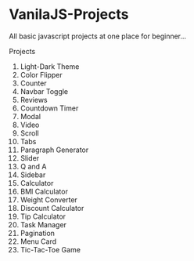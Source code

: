 # VanilaJS-Projects
All basic javascript projects at one place for beginner...

Projects

1) Light-Dark Theme
2) Color Flipper
3) Counter
4) Navbar Toggle
5) Reviews
6) Countdown Timer
7) Modal
8) Video
9) Scroll
10) Tabs
11) Paragraph Generator
12) Slider
13) Q and A
14) Sidebar
15) Calculator
16) BMI Calculator
17) Weight Converter
18) Discount Calculator
19) Tip Calculator
20) Task Manager
21) Pagination
22) Menu Card
23) Tic-Tac-Toe Game
